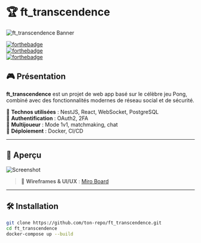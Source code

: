 # 🏆 ft_transcendence  

![ft_transcendence Banner](https://via.placeholder.com/1200x400?text=ft_transcendence+Banner)  

[![forthebadge](https://forthebadge.com/images/badges/made-with-typescript.svg)](https://www.typescriptlang.org/)  
[![forthebadge](https://forthebadge.com/images/badges/powered-by-nodejs.svg)](https://nodejs.org/)  
[![forthebadge](https://forthebadge.com/images/badges/uses-html.svg)](https://developer.mozilla.org/en-US/docs/Web/HTML)  

## 🎮 Présentation  
**ft_transcendence** est un projet de web app basé sur le célèbre jeu Pong, combiné avec des fonctionnalités modernes de réseau social et de sécurité.  

🔹 **Technos utilisées** : NestJS, React, WebSocket, PostgreSQL  
🔹 **Authentification** : OAuth2, 2FA  
🔹 **Multijoueur** : Mode 1v1, matchmaking, chat  
🔹 **Déploiement** : Docker, CI/CD  

---

## 🚀 Aperçu  
![Screenshot](https://via.placeholder.com/800x400?text=Aperçu+du+Projet)  

> 🔗 **Wireframes & UI/UX** : [Miro Board](https://miro.com/app/board/uXjVIQuhdj8=/?share_link_id=374059593609)  

---

## 🛠 Installation  
```bash
git clone https://github.com/ton-repo/ft_transcendence.git
cd ft_transcendence
docker-compose up --build
